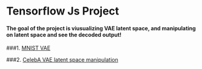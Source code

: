 # Tensorflow Js Project

#### The goal of the project is viusualizing VAE latent space, and manipulating on latent space and see the decoded output!

###1. [MNIST VAE](https://jellyho.github.io/TensorflowJsProject.github.io/TensorflowJs/celebA_VAE_index.html)

###2. [CelebA VAE latent space manipulation](https://jellyho.github.io/TensorflowJsProject.github.io/TensorflowJs/MNIST_VAE_index.html)
